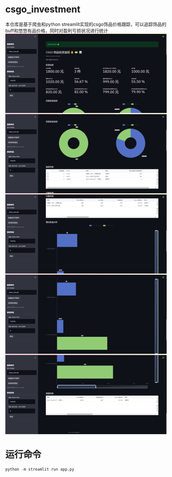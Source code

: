 # csgo_investment
本仓库是基于爬虫和python streamlit实现的csgo饰品价格跟踪，可以追踪饰品的buff和悠悠有品价格，同时对盈利亏损状况进行统计
![image](/pictures/1.jpg)
![image](/pictures/2.jpg)
![image](/pictures/3.jpg)
![image](/pictures/4.jpg)
![image](/pictures/5.jpg)
# 运行命令
```python
python -m streamlit run app.py
```